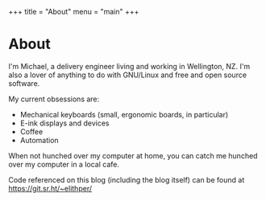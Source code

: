 +++
title = "About"
menu = "main"
+++

# About

I'm Michael, a delivery engineer living and working in Wellington, NZ. I'm also a lover of anything to do with GNU/Linux and free and open source software.

My current obsessions are:
- Mechanical keyboards (small, ergonomic boards, in particular)
- E-ink displays and devices
- Coffee
- Automation

When not hunched over my computer at home, you can catch me hunched over my computer in a local cafe.

Code referenced on this blog (including the blog itself) can be found at <https://git.sr.ht/~elithper/>
